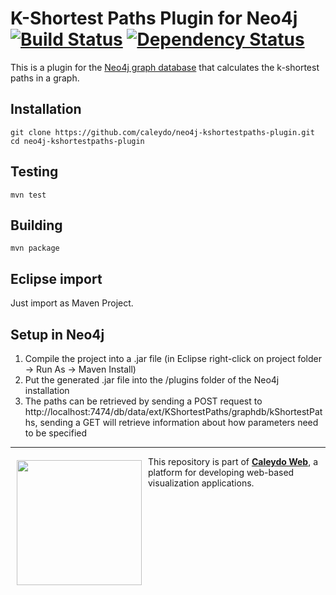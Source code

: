 K-Shortest Paths Plugin for Neo4j [![Build Status][travis-image]][travis-url] [![Dependency Status][daviddm-image]][daviddm-url]
=================================
This is a plugin for the [Neo4j graph database](http://neo4j.com/) that calculates the k-shortest paths in a graph.

Installation
------------

```
git clone https://github.com/caleydo/neo4j-kshortestpaths-plugin.git
cd neo4j-kshortestpaths-plugin
```

Testing
-------

```
mvn test
```

Building
--------

```
mvn package
```

Eclipse import
--------------
Just import as Maven Project.

Setup in Neo4j
--------------
 1. Compile the project into a .jar file (in Eclipse right-click on project folder -> Run As -> Maven Install)
 2. Put the generated .jar file into the /plugins folder of the Neo4j installation
 3. The paths can be retrieved by sending a POST request to http://localhost:7474/db/data/ext/KShortestPaths/graphdb/kShortestPaths, sending a GET will retrieve information about how parameters need to be specified
 

***

<a href="https://caleydo.org"><img src="http://caleydo.org/assets/images/logos/caleydo.svg" align="left" width="200px" hspace="10" vspace="6"></a>
This repository is part of **[Caleydo Web](http://caleydo.org/)**, a platform for developing web-based visualization applications. 


[travis-image]: https://travis-ci.org/caleydo/clue_dummy.svg?branch=master
[travis-url]: https://travis-ci.org/caleydo/clue_dummy
[daviddm-image]: https://david-dm.org/caleydo/clue_dummy/status.svg
[daviddm-url]: https://david-dm.org/caleydo/clue_dummy
